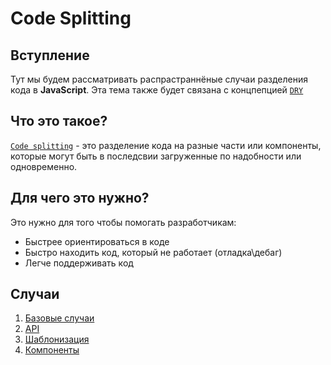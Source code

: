 # Code Splitting
## Вступление
Тут мы будем рассматривать распрастраннёные случаи разделения кода в **JavaScript**.
Эта тема также будет связана с концпепцией [`DRY`](https://en.wikipedia.org/wiki/Don't_repeat_yourself)
## Что это такое?
[`Code splitting`](https://developer.mozilla.org/en-US/docs/Glossary/Code_splitting) - это разделение кода на разные части или компоненты, которые могут быть в последсвии загруженные по надобности или одновременно.
## Для чего это нужно?
Это нужно для того чтобы помогать разработчикам:
- Быстрее ориентироваться в коде
- Быстро находить код, который не работает (отладка\дебаг)
- Легче поддерживать код

## Случаи
1. [Базовые случаи](https://github.com/codepandoradev/js-tips/tree/main/Code%20Splitting/basic.md)
2. [API](https://github.com/codepandoradev/js-tips/tree/main/Code%20Splitting/api.md)
3. [Шаблонизация](https://github.com/codepandoradev/js-tips/tree/main/Code%20Splitting/templating.md)
4. [Компоненты](https://github.com/codepandoradev/js-tips/tree/main/Code%20Splitting/components.md)
